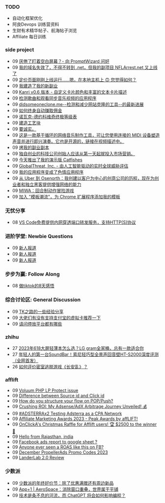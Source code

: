### TODO
-  自动化框架优化
-  阿良Devops 训练营资料
-  生财有术精华帖子、航海帖子浏览
-  Affiliate 每日训练

### side project
<!-- sideproject:START -->
-  09 [厌倦了盯着空白屏幕？- 向 PromptWizard 问好](https://www.reddit.com/r/SideProject/comments/18empvt/tired_of_staring_at_a_blank_screen_say_hi_to/)
-  09 [我的域名失效了，不得不转到 .net，但我的副项目 NFLArrest.net 又上线了](http://nflarrest.net/)
-  09 [定价页面刚刚上线运行......嗯，在本地主机上 🙃 您觉得如何？](https://old.reddit.com/r/SideProject/comments/18em8fe/just_got_the_pricing_page_up_and_running_well_in/)
-  09 [我建造了我的新副业](https://old.reddit.com/r/SideProject/comments/18elyx1/i_built_my_new_side_project/)
-  09 [Kanri v0.6 版本 - 自定义卡片颜色和丰富的文本卡片描述](https://www.kanriapp.com/v06-launch)
-  09 [检测歌曲和观看同步音乐视频的应用程序](https://www.reddit.com/r/SideProject/comments/18eijsw/app_to_detect_songs_and_watch_synchronized_music/)
-  09 [didsomeoneclone.me--检测和减少网站克隆的工具--的最新进展](https://www.reddit.com/r/SideProject/comments/18eguuj/update_on_didsomeonecloneme_a_tool_to_detect_and/)
-  09 [如何终身自动赚取佣金](https://olspsystem.com/join/448853)
-  09 [诺瓦克-德约科维奇终极等级表](https://youtu.be/eTFZDUKjQnU?si=NCnLbwyfoeDcOdmx)
-  09 [建造工艺块](https://old.reddit.com/r/tailwindcss/comments/18dkgso/launching_craftedblock/)
-  09 [要诚实。](https://www.reddit.com/r/SideProject/comments/18eekex/be_honest/)
-  09 [这是一款基于循环的网络音乐制作工具，可让您使用连接的 MIDI 设备塑造声音并进行即兴演奏。它也是开源的，链接在视频描述中。](https://www.youtube.com/watch?v=ONkM159dy3M)
-  09 [烤我的副业副本](https://www.reddit.com/r/SideProject/comments/18edy19/roast_my_side_project_copy/)
-  09 [独自创业的科技公司创始人应该从第一天起就投入市场营销。](https://www.reddit.com/r/SideProject/comments/18ed8nl/tech_founders_going_alone_should_jump_into/)
-  09 [今天推出了我的演示版 Catfishes](https://www.reddit.com/r/SideProject/comments/18ebgtm/launched_my_demo_catfishes_today/)
-  09 [GlobalThreat, Inc. - 由人工智能驱动的实时全球威胁评估](https://globalthreat.info/)
-  09 [我的应用程序变成了色情应用程序](https://www.reddit.com/r/SideProject/comments/18e9tgy/my_app_turned_into_a_porn_app/)
-  09 [从 Uber 到 Osenorth：我创建以客户为中心的创意公司的历程，现在为创业者和独立黑客提供增强网络的能力](https://www.reddit.com/r/SideProject/comments/18e8kpx/from_uber_to_osenorth_my_journey_to_a/)
-  09 [MIWA：回合制动作冒险游戏](https://www.reddit.com/r/SideProject/comments/18e4dso/miwa_turnbased_actionadventure_game/)
-  09 [加入 &quot;模板潮流&quot;，为 Chrome 扩展程序添加我的模板](https://www.reddit.com/r/SideProject/comments/18e5sx9/joining_the_boilerplate_trend_and_adding_mine_for/)<!-- sideproject:END -->


### 无忧分享
<!-- ruyo:START -->
-  08 [VS Code免费提供内网穿透端口转发服务，支持HTTP&lpar;S&rpar;协议](https://51.ruyo.net/18562.html)<!-- ruyo:END -->

### 进阶学堂: Newbie Questions
<!-- advertcn1:START -->
-  09 [新人报道](https://www.advertcn.com/thread-113251-1-1.html)
-  09 [新人报道](https://www.advertcn.com/thread-113249-1-1.html)
-  09 [新人报道](https://www.advertcn.com/thread-113248-1-1.html)<!-- advertcn1:END -->

### 步步为赢: Follow Along
<!-- advertcn2:START -->
-  08 [做tiktok的8天感悟](https://www.advertcn.com/thread-113232-1-1.html)<!-- advertcn2:END -->

### 综合讨论区: General Discussion
<!-- advertcn3:START -->
-  09 [TK之路的一些经验分享](https://www.advertcn.com/thread-113252-1-1.html)
-  09 [大佬们有没有支持支付宝的虚拟卡推荐一下](https://www.advertcn.com/thread-113247-1-1.html)
-  09 [请问停放平台都有哪些](https://www.advertcn.com/thread-113244-1-1.html)<!-- advertcn3:END -->


### zhihu
<!-- zhihu:START -->
-  27 [2023年618大屏轻薄本怎么选？LG gram全家桶，总有一款适合你](http://zhuanlan.zhihu.com/p/632641888?utm_campaign=rss&utm_medium=rss&utm_source=rss&utm_content=title)
-  27 [年轻人的第一台SoundBar！索尼轻巧型全景声回音壁HT-S2000深度评测（全网首发）](http://zhuanlan.zhihu.com/p/630990296?utm_campaign=rss&utm_medium=rss&utm_source=rss&utm_content=title)
-  26 [如何评价密室逃脱游戏《长安乱》？](http://www.zhihu.com/question/563950552/answer/3045961312?utm_campaign=rss&utm_medium=rss&utm_source=rss&utm_content=title)<!-- zhihu:END -->

### afflift
<!-- afflift:START -->
-  09 [Voluum PHP LP Protect issue](https://afflift.com/f/threads/voluum-php-lp-protect-issue.12223/)
-  09 [Difference between Source id and Click id](https://afflift.com/f/threads/difference-between-source-id-and-click-id.12229/)
-  09 [How do you structure your flow on POP/Push?](https://afflift.com/f/threads/how-do-you-structure-your-flow-on-pop-push.12226/)
-  09 [Crushing ROI: My Adsense/AdX Arbitrage Journey Unveiled! 💰](https://afflift.com/f/threads/crushing-roi-my-adsense-adx-arbitrage-journey-unveiled-%F0%9F%92%B0.12228/)
-  09 [#ADSTERRAx2 Testing Adsterra as a CPA Network](https://afflift.com/f/threads/adsterrax2-testing-adsterra-as-a-cpa-network.11954/)
-  09 [Affiliate Marketing Awards 2023 - Peak Awards by affLIFT!](https://afflift.com/f/threads/affiliate-marketing-awards-2023-peak-awards-by-afflift.12031/)
-  09 [OnClickA&#39;s Christmas Raffle for Afflift users! 🏆 $2500 to the winner 🌟](https://afflift.com/f/threads/onclickas-christmas-raffle-for-afflift-users-%F0%9F%8F%86-2500-to-the-winner-%F0%9F%8C%9F.12219/)
-  09 [Hello from Rajasthan, india](https://afflift.com/f/threads/hello-from-rajasthan-india.12108/)
-  09 [Facebook ads report to google sheet ?](https://afflift.com/f/threads/facebook-ads-report-to-google-sheet.12227/)
-  09 [Anyone ever seen a ROAS like this on FB?](https://afflift.com/f/threads/anyone-ever-seen-a-roas-like-this-on-fb.12224/)
-  09 [December PropellerAds Promo Codes 2023](https://afflift.com/f/threads/december-propellerads-promo-codes-2023.12195/)
-  09 [LanderLab 2.0 Review](https://afflift.com/f/threads/landerlab-2-0-review.11405/)<!-- afflift:END -->

### 少数派
<!-- sspai:START -->
-  09 [少数派的年终好价节：除了优惠满赠还有周边新品](https://sspai.com/post/84926)
-  09 [App+1 | AeroSpace：消除窗口重叠，世界属于平铺](https://sspai.com/post/84935)
-  09 [技术是条不息的河流，而 ChatGPT 将会如何影响编程？](https://sspai.com/post/84803)<!-- sspai:END -->
